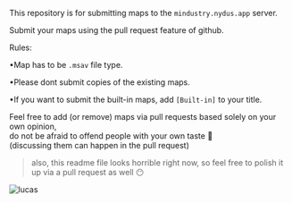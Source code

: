 This repository is for submitting maps to the `mindustry.nydus.app` server.

Submit your maps using the pull request feature of github.

Rules:

•Map has to be `.msav` file type.

•Please dont submit copies of the existing maps.

•If you want to submit the built-in maps, add `[Built-in]` to your title.

Feel free to add (or remove) maps via pull requests based solely on your own opinion,  
do not be afraid to offend people with your own taste :slightly_smiling_face:  
(discussing them can happen in the pull request)

> also, this readme file looks horrible right now, so feel free to polish it up via a pull request as well :no_mouth:

![lucas](https://pngimage.net/wp-content/uploads/2019/05/lucas-the-spider-png-1-300x200.png)
